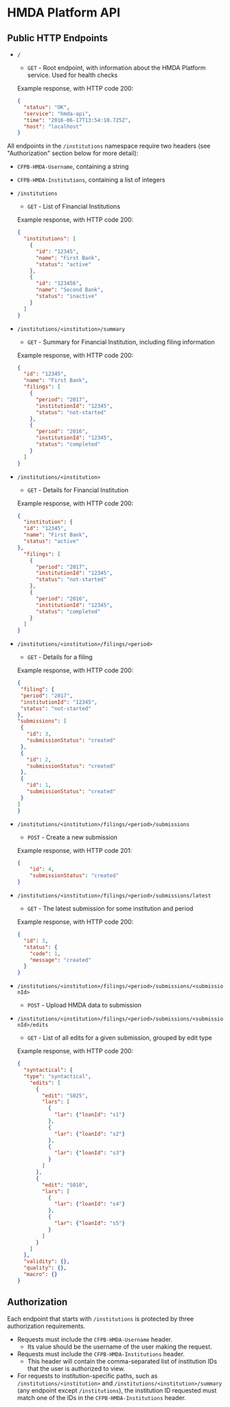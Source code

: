 # HMDA Platform API

## Public HTTP Endpoints

* `/`
    * `GET` - Root endpoint, with information about the HMDA Platform service. Used for health checks

    Example response, with HTTP code 200:

    ```json
    {
      "status": "OK",
      "service": "hmda-api",
      "time": "2016-06-17T13:54:10.725Z",
      "host": "localhost"
    }
    ```

All endpoints in the `/institutions` namespace require two headers (see "Authorization" section below for more detail):
* `CFPB-HMDA-Username`, containing a string
* `CFPB-HMDA-Institutions`, containing a list of integers


* `/institutions`
    * `GET` - List of Financial Institutions

    Example response, with HTTP code 200:

    ```json
    {
      "institutions": [
        {
          "id": "12345",
          "name": "First Bank",
          "status": "active"
        },
        {
          "id": "123456",
          "name": "Second Bank",
          "status": "inactive"
        }
      ]
    }
    ```

* `/institutions/<institution>/summary`
    * `GET` - Summary for Financial Institution, including filing information

    Example response, with HTTP code 200:

    ```json
    {
      "id": "12345",
      "name": "First Bank",
      "filings": [
        {
          "period": "2017",
          "institutionId": "12345",
          "status": "not-started"
        },
        {
          "period": "2016",
          "institutionId": "12345",
          "status": "completed"
        }
      ]
    }
    ```

* `/institutions/<institution>`
    * `GET` - Details for Financial Institution

    Example response, with HTTP code 200:

    ```json
    {
      "institution": {
      "id": "12345",
      "name": "First Bank",
      "status": "active"
    },
      "filings": [
        {
          "period": "2017",
          "institutionId": "12345",
          "status": "not-started"
        },
        {
          "period": "2016",
          "institutionId": "12345",
          "status": "completed"
        }
      ]
    }
    ```


* `/institutions/<institution>/filings/<period>`
    * `GET` - Details for a filing

    Example response, with HTTP code 200:

    ```json
   {
     "filing": {
     "period": "2017",
     "institutionId": "12345",
     "status": "not-started"
   },
   "submissions": [
     {
       "id": 3,
       "submissionStatus": "created"
     },
     {
       "id": 2,
       "submissionStatus": "created"
     },
     {
       "id": 1,
       "submissionStatus": "created"
     }
   ]
   }
    ```

* `/institutions/<institution>/filings/<period>/submissions`

    * `POST` - Create a new submission

    Example response, with HTTP code 201:

    ```json
    {
        "id": 4,
        "submissionStatus": "created"
    }
    ```
    
* `/institutions/<institution>/filings/<period>/submissions/latest`

    * `GET` - The latest submission for some institution and period

     Example response, with HTTP code 200:
    
    ```json
    {
      "id": 3,
      "status": {
        "code": 1,
        "message": "created"
      }
    }
    ```


* `/institutions/<institution>/filings/<period>/submissions/<submissionId>`
    * `POST` - Upload HMDA data to submission


* `/institutions/<institution>/filings/<period>/submissions/<submissionId>/edits`
    * `GET`  - List of all edits for a given submission, grouped by edit type

    Example response, with HTTP code 200:

    ```json
    {
      "syntactical": {
      "type": "syntactical",
        "edits": [
          {
            "edit": "S025",
            "lars": [
              {
                "lar": {"loanId": "s1"}
              },
              {
                "lar": {"loanId": "s2"}
              },
              {
                "lar": {"loanId": "s3"}
              }
            ]
          },
          {
            "edit": "S010",
            "lars": [
              {
                "lar": {"loanId": "s4"}
              },
              {
                "lar": {"loanId": "s5"}
              }
            ]
          }
        ]
      },
      "validity": {},
      "quality": {},
      "macro": {}
    }
    ```



## Authorization
Each endpoint that starts with `/institutions` is protected by three authorization requirements.

* Requests must include the `CFPB-HMDA-Username` header.
  * Its value should be the username of the user making the request.
* Requests must include the `CFPB-HMDA-Institutions` header.
  * This header will contain the comma-separated list of institution IDs
    that the user is authorized to view.
* For requests to institution-specific paths, such as `/institutions/<institution>`
  and `/institutions/<institution>/summary` (any endpoint except `/institutions`),
  the institution ID requested must match one of the IDs in the `CFPB-HMDA-Institutions`
  header.
